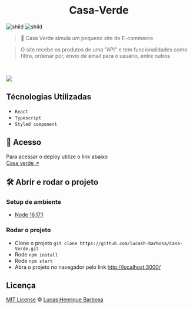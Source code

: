 <div align="center">
	<h1>Casa-Verde</h1>
</div>


![shild](https://img.shields.io/github/repo-size/lucash-barbosa/Casa-Verde)
![shild](https://img.shields.io/github/last-commit/lucash-barbosa/Casa-Verde)

> 🌱 Casa Verde simula um pequeno site de E-commerce

> O site recebe os produtos de uma "API" e tem funcionalidades como filtro, ordenar por, envio de email para o usuário, entre outros

<br>

![]([screencapture.png#vitrinedev](https://github.com/lucash-barbosa/Casa-Verde/blob/master/screencapture.png))

## Técnologias Utilizadas
- `React`
- `Typescript`
- `Styled component`

## 🚀 Acesso
Para acessar o deploy utilize o link abaixo
<br>
[Casa verde ↗️](https://casa-verde-lucash.vercel.app)

## 🛠️ Abrir e rodar o projeto

### Setup de ambiente
- [Node 16.17.1](https://nodejs.org/en/)

### Rodar o projeto
- Clone o projeto `git clone https://github.com/lucash-barbosa/Casa-Verde.git`
- Rode `npm install`
- Rode `npm start`
- Abra o projeto no navegador pelo link <a href="http://localhost:3000/">http://localhost:3000/</a>

## Licença

[MIT License](./LICENSE) © [Lucas Henrique Barbosa](https://github.com/lucash-barbosa/)
